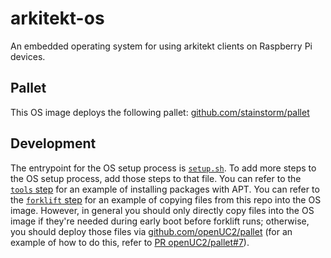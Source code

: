 # arkitekt-os
An embedded operating system for using arkitekt clients on Raspberry Pi devices.

## Pallet

This OS image deploys the following pallet:
[github.com/stainstorm/pallet](https://github.com/stainstorm/pallet)

## Development

The entrypoint for the OS setup process is [`setup.sh`](./setup.sh). To add more steps to the OS
setup process, add those steps to that file. You can refer to the [`tools` step](./tools/install.sh)
for an example of installing packages with APT. You can refer to the
[`forklift` step](./forklift/install.sh) for an example of copying files from this repo into the OS
image. However, in general you should only directly copy files into the OS image if they're needed
during early boot before forklift runs; otherwise, you should deploy those files via
[github.com/openUC2/pallet](https://github.com/openUC2/pallet) (for an example of how to do this,
refer to [PR openUC2/pallet#7](https://github.com/openUC2/pallet/pull/7)).
